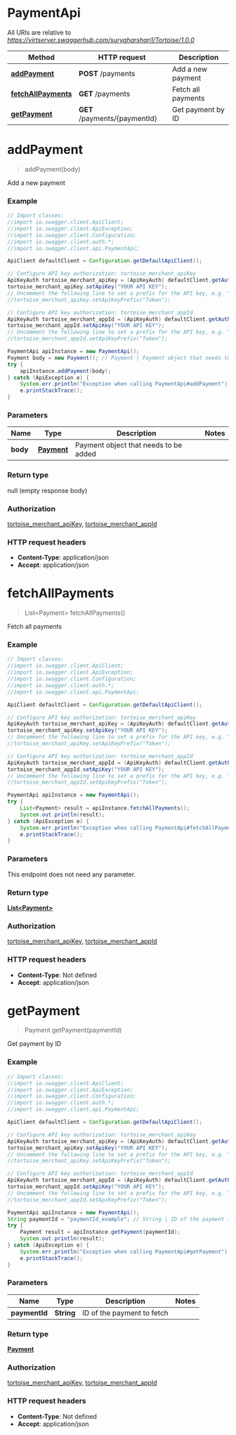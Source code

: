 # PaymentApi

All URIs are relative to *https://virtserver.swaggerhub.com/suryaharshan1/Tortoise/1.0.0*

Method | HTTP request | Description
------------- | ------------- | -------------
[**addPayment**](PaymentApi.md#addPayment) | **POST** /payments | Add a new payment
[**fetchAllPayments**](PaymentApi.md#fetchAllPayments) | **GET** /payments | Fetch all payments
[**getPayment**](PaymentApi.md#getPayment) | **GET** /payments/{paymentId} | Get payment by ID


<a name="addPayment"></a>
# **addPayment**
> addPayment(body)

Add a new payment

### Example
```java
// Import classes:
//import io.swagger.client.ApiClient;
//import io.swagger.client.ApiException;
//import io.swagger.client.Configuration;
//import io.swagger.client.auth.*;
//import io.swagger.client.api.PaymentApi;

ApiClient defaultClient = Configuration.getDefaultApiClient();

// Configure API key authorization: tortoise_merchant_apiKey
ApiKeyAuth tortoise_merchant_apiKey = (ApiKeyAuth) defaultClient.getAuthentication("tortoise_merchant_apiKey");
tortoise_merchant_apiKey.setApiKey("YOUR API KEY");
// Uncomment the following line to set a prefix for the API key, e.g. "Token" (defaults to null)
//tortoise_merchant_apiKey.setApiKeyPrefix("Token");

// Configure API key authorization: tortoise_merchant_appId
ApiKeyAuth tortoise_merchant_appId = (ApiKeyAuth) defaultClient.getAuthentication("tortoise_merchant_appId");
tortoise_merchant_appId.setApiKey("YOUR API KEY");
// Uncomment the following line to set a prefix for the API key, e.g. "Token" (defaults to null)
//tortoise_merchant_appId.setApiKeyPrefix("Token");

PaymentApi apiInstance = new PaymentApi();
Payment body = new Payment(); // Payment | Payment object that needs to be added
try {
    apiInstance.addPayment(body);
} catch (ApiException e) {
    System.err.println("Exception when calling PaymentApi#addPayment");
    e.printStackTrace();
}
```

### Parameters

Name | Type | Description  | Notes
------------- | ------------- | ------------- | -------------
 **body** | [**Payment**](Payment.md)| Payment object that needs to be added |

### Return type

null (empty response body)

### Authorization

[tortoise_merchant_apiKey](../README.md#tortoise_merchant_apiKey), [tortoise_merchant_appId](../README.md#tortoise_merchant_appId)

### HTTP request headers

 - **Content-Type**: application/json
 - **Accept**: application/json

<a name="fetchAllPayments"></a>
# **fetchAllPayments**
> List&lt;Payment&gt; fetchAllPayments()

Fetch all payments

### Example
```java
// Import classes:
//import io.swagger.client.ApiClient;
//import io.swagger.client.ApiException;
//import io.swagger.client.Configuration;
//import io.swagger.client.auth.*;
//import io.swagger.client.api.PaymentApi;

ApiClient defaultClient = Configuration.getDefaultApiClient();

// Configure API key authorization: tortoise_merchant_apiKey
ApiKeyAuth tortoise_merchant_apiKey = (ApiKeyAuth) defaultClient.getAuthentication("tortoise_merchant_apiKey");
tortoise_merchant_apiKey.setApiKey("YOUR API KEY");
// Uncomment the following line to set a prefix for the API key, e.g. "Token" (defaults to null)
//tortoise_merchant_apiKey.setApiKeyPrefix("Token");

// Configure API key authorization: tortoise_merchant_appId
ApiKeyAuth tortoise_merchant_appId = (ApiKeyAuth) defaultClient.getAuthentication("tortoise_merchant_appId");
tortoise_merchant_appId.setApiKey("YOUR API KEY");
// Uncomment the following line to set a prefix for the API key, e.g. "Token" (defaults to null)
//tortoise_merchant_appId.setApiKeyPrefix("Token");

PaymentApi apiInstance = new PaymentApi();
try {
    List<Payment> result = apiInstance.fetchAllPayments();
    System.out.println(result);
} catch (ApiException e) {
    System.err.println("Exception when calling PaymentApi#fetchAllPayments");
    e.printStackTrace();
}
```

### Parameters
This endpoint does not need any parameter.

### Return type

[**List&lt;Payment&gt;**](Payment.md)

### Authorization

[tortoise_merchant_apiKey](../README.md#tortoise_merchant_apiKey), [tortoise_merchant_appId](../README.md#tortoise_merchant_appId)

### HTTP request headers

 - **Content-Type**: Not defined
 - **Accept**: application/json

<a name="getPayment"></a>
# **getPayment**
> Payment getPayment(paymentId)

Get payment by ID

### Example
```java
// Import classes:
//import io.swagger.client.ApiClient;
//import io.swagger.client.ApiException;
//import io.swagger.client.Configuration;
//import io.swagger.client.auth.*;
//import io.swagger.client.api.PaymentApi;

ApiClient defaultClient = Configuration.getDefaultApiClient();

// Configure API key authorization: tortoise_merchant_apiKey
ApiKeyAuth tortoise_merchant_apiKey = (ApiKeyAuth) defaultClient.getAuthentication("tortoise_merchant_apiKey");
tortoise_merchant_apiKey.setApiKey("YOUR API KEY");
// Uncomment the following line to set a prefix for the API key, e.g. "Token" (defaults to null)
//tortoise_merchant_apiKey.setApiKeyPrefix("Token");

// Configure API key authorization: tortoise_merchant_appId
ApiKeyAuth tortoise_merchant_appId = (ApiKeyAuth) defaultClient.getAuthentication("tortoise_merchant_appId");
tortoise_merchant_appId.setApiKey("YOUR API KEY");
// Uncomment the following line to set a prefix for the API key, e.g. "Token" (defaults to null)
//tortoise_merchant_appId.setApiKeyPrefix("Token");

PaymentApi apiInstance = new PaymentApi();
String paymentId = "paymentId_example"; // String | ID of the payment to fetch
try {
    Payment result = apiInstance.getPayment(paymentId);
    System.out.println(result);
} catch (ApiException e) {
    System.err.println("Exception when calling PaymentApi#getPayment");
    e.printStackTrace();
}
```

### Parameters

Name | Type | Description  | Notes
------------- | ------------- | ------------- | -------------
 **paymentId** | **String**| ID of the payment to fetch |

### Return type

[**Payment**](Payment.md)

### Authorization

[tortoise_merchant_apiKey](../README.md#tortoise_merchant_apiKey), [tortoise_merchant_appId](../README.md#tortoise_merchant_appId)

### HTTP request headers

 - **Content-Type**: Not defined
 - **Accept**: application/json

